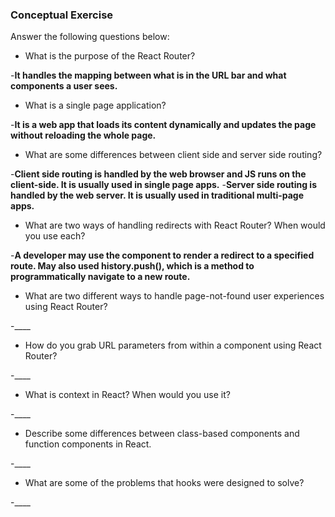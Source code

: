 ### Conceptual Exercise

Answer the following questions below:

- What is the purpose of the React Router?

-__It handles the mapping between what is in the URL bar and what components a user sees.__

- What is a single page application?

-__It is a web app that loads its content dynamically and updates the page without reloading the whole page.__

- What are some differences between client side and server side routing?

-__Client side routing is handled by the web browser and JS runs on the client-side. It is usually used in single page apps.__
-__Server side routing is handled by the web server. It is usually used in traditional multi-page apps.__

- What are two ways of handling redirects with React Router? When would you use each?

-__A developer may use the <Redirect> component to render a redirect to a specified route. May also used history.push(), which is a method to programmatically navigate to a new route.__

- What are two different ways to handle page-not-found user experiences using React Router?

-____

- How do you grab URL parameters from within a component using React Router?

-____

- What is context in React? When would you use it?

-____

- Describe some differences between class-based components and function
  components in React.

-____

- What are some of the problems that hooks were designed to solve?

-____